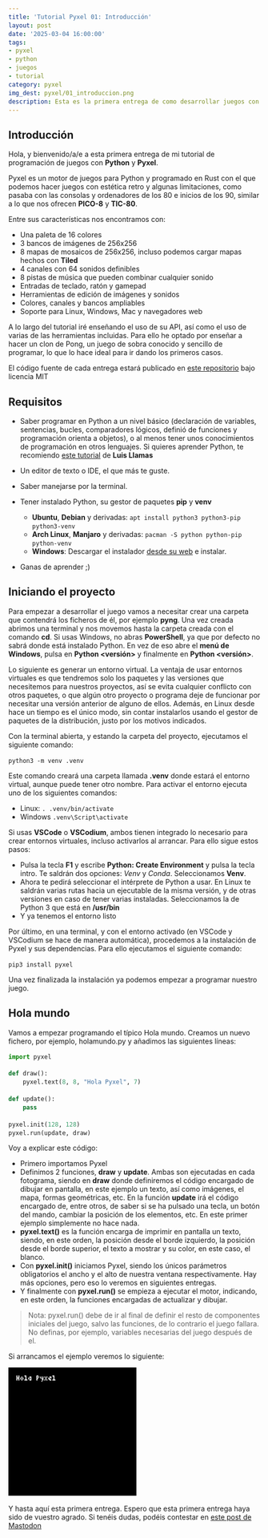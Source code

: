 ```yaml
---
title: 'Tutorial Pyxel 01: Introducción'
layout: post
date: '2025-03-04 16:00:00'
tags:
- pyxel
- python
- juegos
- tutorial
category: pyxel
img_dest: pyxel/01_introduccion.png
description: Esta es la primera entrega de como desarrollar juegos con el motor para Python Pyxel
---
```

## Introducción

Hola, y bienvenido/a/e a esta primera entrega de mi tutorial de programación de juegos con **Python** y **Pyxel**.

Pyxel es un motor de juegos para Python y programado en Rust con el que podemos hacer juegos con estética retro y algunas limitaciones, como pasaba con las consolas y ordenadores de los 80 e inicios de los 90, similar a lo que nos ofrecen **PICO-8** y **TIC-80**.

Entre sus características nos encontramos con:

* Una paleta de 16 colores
* 3 bancos de imágenes de 256x256
* 8 mapas de mosaicos de 256x256, incluso podemos cargar mapas hechos con **Tiled**
* 4 canales con 64 sonidos definibles
* 8 pistas de música que pueden combinar cualquier sonido
* Entradas de teclado, ratón y gamepad
* Herramientas de edición de imágenes y sonidos
* Colores, canales y bancos ampliables
* Soporte para Linux, Windows, Mac y navegadores web

A lo largo del tutorial iré enseñando el uso de su API, así como el uso de varias de las herramientas incluidas. Para ello he optado por enseñar a hacer un clon de Pong, un juego de sobra conocido y sencillo de programar, lo que lo hace ideal para ir dando los primeros casos.

El código fuente de cada entrega estará publicado en [este repositorio](https://codeberg.org/son_link/tutorial_pyxel) bajo licencia MIT

## Requisitos

* Saber programar en Python a un nivel básico (declaración de variables, sentencias, bucles, comparadores lógicos, definió de funciones y programación orienta a objetos), o al menos tener unos conocimientos de programación en otros lenguajes. Si quieres aprender Python, te recomiendo [este tutorial](https://www.luisllamas.es/curso-python/) de **Luis Llamas**
* Un editor de texto o IDE, el que más te guste.
* Saber manejarse por la terminal.
* Tener instalado Python, su gestor de paquetes **pip** y **venv**
	* **Ubuntu**, **Debian** y derivadas: `apt install python3 python3-pip python3-venv`
	* **Arch Linux**, **Manjaro** y derivadas: `pacman -S python python-pip python-venv`
	* **Windows**: Descargar el instalador [desde su web](https://www.python.org/downloads/) e instalar.

* Ganas de aprender ;)

## Iniciando el proyecto

Para empezar a desarrollar el juego vamos a necesitar crear una carpeta que contendrá los ficheros de él, por ejemplo **pyng**. Una vez creada abrimos una terminal y nos movemos hasta la carpeta creada con el comando **cd**. Si usas Windows, no abras **PowerShell**, ya que por defecto no sabrá donde está instalado Python. En vez de eso abre el **menú de Windows**, pulsa en **Python &lt;versión>** y finalmente en **Python &lt;versión>**.

Lo siguiente es generar un entorno virtual. La ventaja de usar entornos virtuales es que tendremos solo los paquetes y las versiones que necesitemos para nuestros proyectos, así se evita cualquier conflicto con otros paquetes, o que algún otro proyecto o programa deje de funcionar por necesitar una versión anterior de alguno de ellos. Además, en Linux desde hace un tiempo es el único modo, sin contar instalarlos usando el gestor de paquetes de la distribución, justo por los motivos indicados.

Con la terminal abierta, y estando la carpeta del proyecto, ejecutamos el siguiente comando:

`python3 -m venv .venv`

Este comando creará una carpeta llamada **.venv** donde estará el entorno virtual, aunque puede tener otro nombre. Para activar el entorno ejecuta uno de los siguientes comandos:

* Linux: `. .venv/bin/activate`
* Windows `.venv\Script\activate`

Si usas **VSCode** o **VSCodium**, ambos tienen integrado lo necesario para crear entornos virtuales, incluso activarlos al arrancar. Para ello sigue estos pasos:

* Pulsa la tecla **F1** y escribe **Python: Create Environment** y pulsa la tecla intro. Te saldrán dos opciones: *Venv* y *Conda*. Seleccionamos **Venv**.
* Ahora te pedirá seleccionar el intérprete de Python a usar. En Linux te saldrán varias rutas hacia un ejecutable de la misma versión, y de otras versiones en caso de tener varias instaladas. Seleccionamos la de Python 3 que está en **/usr/bin**
* Y ya tenemos el entorno listo

Por último, en una terminal, y con el entorno activado (en VSCode y VSCodium se hace de manera automática), procedemos a la instalación de Pyxel y sus dependencias. Para ello ejecutamos el siguiente comando:

`pip3 install pyxel`

Una vez finalizada la instalación ya podemos empezar a programar nuestro juego.

## Hola mundo

Vamos a empezar programando el típico Hola mundo. Creamos un nuevo fichero, por ejemplo, holamundo.py y añadimos las siguientes líneas:

```python
import pyxel

def draw():
    pyxel.text(8, 8, "Hola Pyxel", 7)

def update():
    pass

pyxel.init(128, 128)
pyxel.run(update, draw)
```

Voy a explicar este código:

* Primero importamos Pyxel
* Definimos 2 funciones, **draw** y **update**. Ambas son ejecutadas en cada fotograma, siendo en **draw** donde definiremos el código encargado de dibujar en pantalla, en este ejemplo un texto, así como imágenes, el mapa, formas geométricas, etc. En la función **update** irá el código encargado de, entre otros, de saber si se ha pulsado una tecla, un botón del mando, cambiar la posición de los elementos, etc. En este primer ejemplo simplemente no hace nada.
* **pyxel.text()** es la función encarga de imprimir en pantalla un texto, siendo, en este orden, la posición desde el borde izquierdo, la posición desde el borde superior, el texto a mostrar y su color, en este caso, el blanco.
* Con **pyxel.init()** iniciamos Pyxel, siendo los únicos parámetros obligatorios el ancho y el alto de nuestra ventana respectivamente. Hay más opciones, pero eso lo veremos en siguientes entregas.
* Y finalmente con **pyxel.run()** se empieza a ejecutar el motor, indicando, en este orden, la funciones encargadas de actualizar y dibujar.

> Nota: pyxel.run() debe de ir al final de definir el resto de componentes iniciales del juego, salvo las funciones, de lo contrario el juego fallara. No definas, por ejemplo, variables necesarias del juego después de el.

Si arrancamos el ejemplo veremos lo siguiente:

![](/img/tuto_pyxel/primer_ejemplo.png)

Y hasta aquí esta primera entrega. Espero que esta primera entrega haya sido de vuestro agrado. Si tenéis dudas, podéis contestar en [este post de Mastodon](https://mastodon.social/@son_link/114275024417324075)